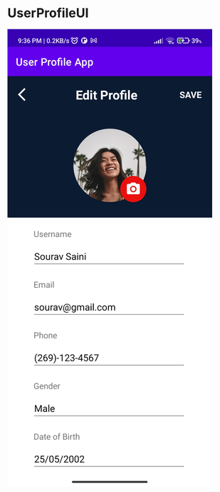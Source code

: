 # UserProfileUI

<img src="https://github.com/sourav2002/UserProfileUI/blob/main/userprofile_app_pic.jpg">
